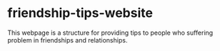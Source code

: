 # friendship-tips-website
This webpage is a structure for providing tips to people who suffering problem in friendships and relationships.
